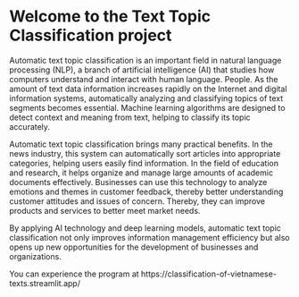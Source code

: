 <h1>Welcome to the Text Topic Classification project </h1>
<p>Automatic text topic classification is an important field in natural language processing (NLP), a branch of artificial intelligence (AI) that studies how computers understand and interact with human language. People. As the amount of text data information increases rapidly on the Internet and digital information systems, automatically analyzing and classifying topics of text segments becomes essential. Machine learning algorithms are designed to detect context and meaning from text, helping to classify its topic accurately.</p>
<p>Automatic text topic classification brings many practical benefits. In the news industry, this system can automatically sort articles into appropriate categories, helping users easily find information. In the field of education and research, it helps organize and manage large amounts of academic documents effectively. Businesses can use this technology to analyze emotions and themes in customer feedback, thereby better understanding customer attitudes and issues of concern. Thereby, they can improve products and services to better meet market needs.</p>
<p>By applying AI technology and deep learning models, automatic text topic classification not only improves information management efficiency but also opens up new opportunities for the development of businesses and organizations.</p>
<p>You can experience the program at https://classification-of-vietnamese-texts.streamlit.app/</p>
